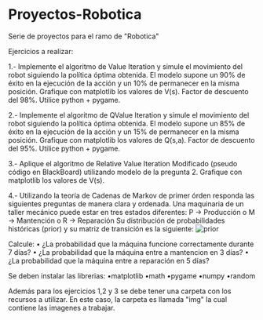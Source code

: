 # Proyectos-Robotica
Serie de proyectos para el ramo de "Robotica"

Ejercicios a realizar:

1.- Implemente el algoritmo de Value Iteration y simule el movimiento del robot siguiendo la política
óptima obtenida. El modelo supone un 90% de éxito en la ejecución de la acción y un 10% de
permanecer en la misma posición. Grafique con matplotlib los valores de V(s). Factor de descuento
del 98%. Utilice python + pygame.

2.- Implemente el algoritmo de QValue Iteration y simule el movimiento del robot siguiendo la
política óptima obtenida. El modelo supone un 85% de éxito en la ejecución de la acción y un 15% de
permanecer en la misma posición. Grafique con matplotlib los valores de Q(s,a). Factor de descuento
del 95%. Utilice python + pygame.

3.- Aplique el algoritmo de Relative Value Iteration Modificado (pseudo código en BlackBoard)
utilizando modelo de la pregunta 2. Grafique con matplotlib los valores de V(s).

4.- Utilizando la teoría de Cadenas de Markov de primer órden responda las siguientes preguntas de
manera clara y ordenada. Una maquinaria de un taller mecánico puede estar en tres estados diferentes:
P → Producción o M → Mantención o R → Reparación
Su distribución de probabilidades históricas (prior) y su matriz de transición es la siguiente:
![prior](https://user-images.githubusercontent.com/43975051/210423195-a0b91756-608b-47e0-b5e5-603cfe1a5c5a.PNG)

Calcule:
• ¿La probabilidad que la máquina funcione correctamente durante 7 días?
• ¿La probabilidad que la máquina entre a mantencion en 3 días?
• ¿La probabilidad que la máquina entre a reparación en 5 días?

Se deben instalar las librerias: 
•matplotlib
•math
•pygame
•numpy
•random

Además para los ejercicios 1,2 y 3 se debe tener una carpeta con los recursos a utilizar. En este caso, la carpeta es llamada "img" la cual contiene las imagenes a trabajar.

